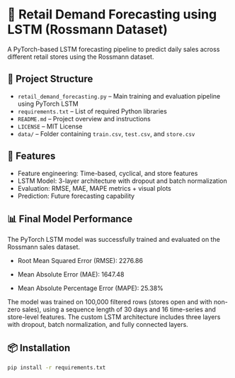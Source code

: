 # 🧠 Retail Demand Forecasting using LSTM (Rossmann Dataset)

A PyTorch-based LSTM forecasting pipeline to predict daily sales across different retail stores using the Rossmann dataset.

## 📁 Project Structure

- `retail_demand_forecasting.py` – Main training and evaluation pipeline using PyTorch LSTM
- `requirements.txt` – List of required Python libraries
- `README.md` – Project overview and instructions
- `LICENSE` – MIT License
- `data/` – Folder containing `train.csv`, `test.csv`, and `store.csv`

## 🚀 Features

- Feature engineering: Time-based, cyclical, and store features
- LSTM Model: 3-layer architecture with dropout and batch normalization
- Evaluation: RMSE, MAE, MAPE metrics + visual plots
- Prediction: Future forecasting capability

## 📊 Final Model Performance
The PyTorch LSTM model was successfully trained and evaluated on the Rossmann sales dataset.

- Root Mean Squared Error (RMSE): 2276.86

- Mean Absolute Error (MAE): 1647.48

- Mean Absolute Percentage Error (MAPE): 25.38%

The model was trained on 100,000 filtered rows (stores open and with non-zero sales), using a sequence length of 30 days and 16 time-series and store-level features. The custom LSTM architecture includes three layers with dropout, batch normalization, and fully connected layers.

## 📦 Installation

```bash
pip install -r requirements.txt

